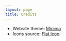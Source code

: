 ```yaml
---
layout: page
title: Credits
---
```

- Website theme: [Minima](https://github.com/jekyll/minima/tree/v2.5.1) 
- Icons source: [Flat Icon](https://www.flaticon.com/)
